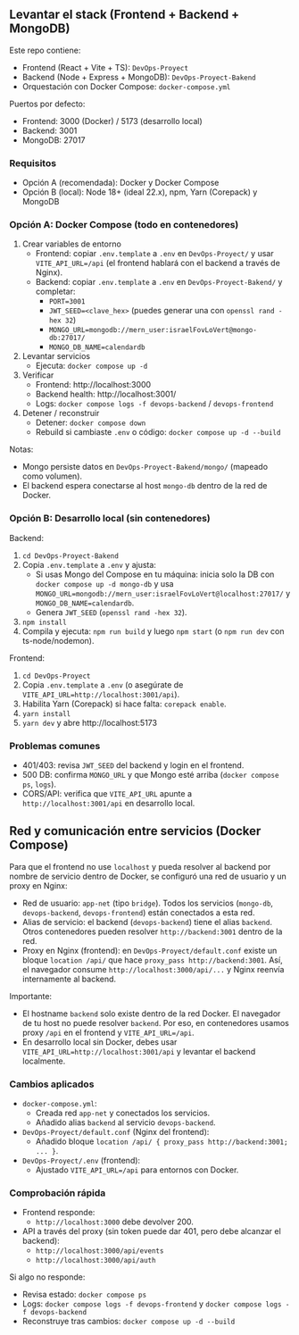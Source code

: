 ## Levantar el stack (Frontend + Backend + MongoDB)

Este repo contiene:
- Frontend (React + Vite + TS): `DevOps-Proyect`
- Backend (Node + Express + MongoDB): `DevOps-Proyect-Bakend`
- Orquestación con Docker Compose: `docker-compose.yml`

Puertos por defecto:
- Frontend: 3000 (Docker) / 5173 (desarrollo local)
- Backend: 3001
- MongoDB: 27017

### Requisitos
- Opción A (recomendada): Docker y Docker Compose
- Opción B (local): Node 18+ (ideal 22.x), npm, Yarn (Corepack) y MongoDB

### Opción A: Docker Compose (todo en contenedores)
1) Crear variables de entorno
	- Frontend: copiar `.env.template` a `.env` en `DevOps-Proyect/` y usar `VITE_API_URL=/api` (el frontend hablará con el backend a través de Nginx).
	- Backend: copiar `.env.template` a `.env` en `DevOps-Proyect-Bakend/` y completar:
	  - `PORT=3001`
	  - `JWT_SEED=<clave_hex>` (puedes generar una con `openssl rand -hex 32`)
	  - `MONGO_URL=mongodb://mern_user:israelFovLoVert@mongo-db:27017/`
	  - `MONGO_DB_NAME=calendardb`
2) Levantar servicios
	- Ejecuta: `docker compose up -d`
3) Verificar
	- Frontend: http://localhost:3000
	- Backend health: http://localhost:3001/
	- Logs: `docker compose logs -f devops-backend` / `devops-frontend`
4) Detener / reconstruir
	- Detener: `docker compose down`
	- Rebuild si cambiaste `.env` o código: `docker compose up -d --build`

Notas:
- Mongo persiste datos en `DevOps-Proyect-Bakend/mongo/` (mapeado como volumen).
- El backend espera conectarse al host `mongo-db` dentro de la red de Docker.

### Opción B: Desarrollo local (sin contenedores)
Backend:
1) `cd DevOps-Proyect-Bakend`
2) Copia `.env.template` a `.env` y ajusta:
	- Si usas Mongo del Compose en tu máquina: inicia solo la DB con `docker compose up -d mongo-db` y usa `MONGO_URL=mongodb://mern_user:israelFovLoVert@localhost:27017/` y `MONGO_DB_NAME=calendardb`.
	- Genera `JWT_SEED` (`openssl rand -hex 32`).
3) `npm install`
4) Compila y ejecuta: `npm run build` y luego `npm start` (o `npm run dev` con ts-node/nodemon).

Frontend:
1) `cd DevOps-Proyect`
2) Copia `.env.template` a `.env` (o asegúrate de `VITE_API_URL=http://localhost:3001/api`).
3) Habilita Yarn (Corepack) si hace falta: `corepack enable`.
4) `yarn install`
5) `yarn dev` y abre http://localhost:5173

### Problemas comunes
- 401/403: revisa `JWT_SEED` del backend y login en el frontend.
- 500 DB: confirma `MONGO_URL` y que Mongo esté arriba (`docker compose ps`, `logs`).
- CORS/API: verifica que `VITE_API_URL` apunte a `http://localhost:3001/api` en desarrollo local.

## Red y comunicación entre servicios (Docker Compose)

Para que el frontend no use `localhost` y pueda resolver al backend por nombre de servicio dentro de Docker, se configuró una red de usuario y un proxy en Nginx:

- Red de usuario: `app-net` (tipo `bridge`). Todos los servicios (`mongo-db`, `devops-backend`, `devops-frontend`) están conectados a esta red.
- Alias de servicio: el backend (`devops-backend`) tiene el alias `backend`. Otros contenedores pueden resolver `http://backend:3001` dentro de la red.
- Proxy en Nginx (frontend): en `DevOps-Proyect/default.conf` existe un bloque `location /api/` que hace `proxy_pass http://backend:3001`. Así, el navegador consume `http://localhost:3000/api/...` y Nginx reenvía internamente al backend.

Importante:
- El hostname `backend` solo existe dentro de la red Docker. El navegador de tu host no puede resolver `backend`. Por eso, en contenedores usamos proxy `/api` en el frontend y `VITE_API_URL=/api`.
- En desarrollo local sin Docker, debes usar `VITE_API_URL=http://localhost:3001/api` y levantar el backend localmente.

### Cambios aplicados
- `docker-compose.yml`:
	- Creada red `app-net` y conectados los servicios.
	- Añadido alias `backend` al servicio `devops-backend`.
- `DevOps-Proyect/default.conf` (Nginx del frontend):
	- Añadido bloque `location /api/ { proxy_pass http://backend:3001; ... }`.
- `DevOps-Proyect/.env` (frontend):
	- Ajustado `VITE_API_URL=/api` para entornos con Docker.

### Comprobación rápida
- Frontend responde:
	- `http://localhost:3000` debe devolver 200.
- API a través del proxy (sin token puede dar 401, pero debe alcanzar el backend):
	- `http://localhost:3000/api/events`
	- `http://localhost:3000/api/auth`

Si algo no responde:
- Revisa estado: `docker compose ps`
- Logs: `docker compose logs -f devops-frontend` y `docker compose logs -f devops-backend`
- Reconstruye tras cambios: `docker compose up -d --build`
